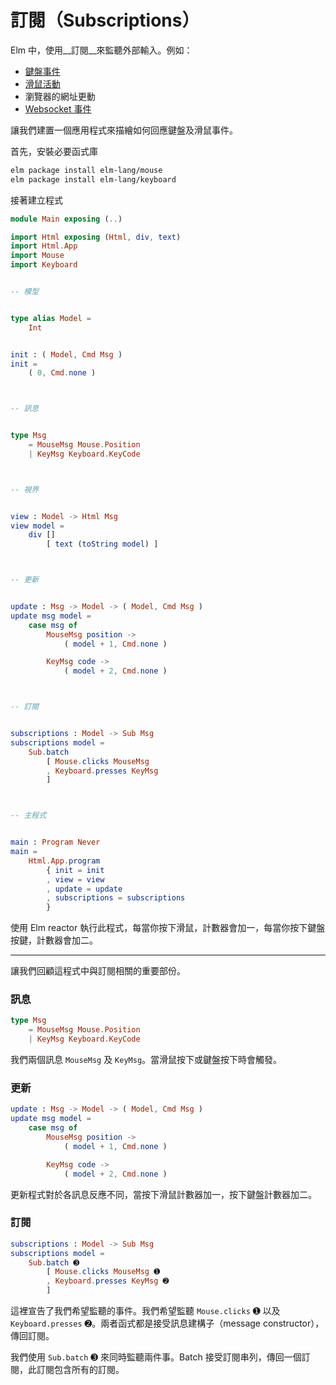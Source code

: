 # 訂閱（Subscriptions）

Elm 中，使用__訂閱__來監聽外部輸入。例如：

- [鍵盤事件](http://package.elm-lang.org/packages/elm-lang/keyboard/latest/Keyboard)
- [滑鼠活動](http://package.elm-lang.org/packages/elm-lang/mouse/latest/Mouse)
- 瀏覽器的網址更動
- [Websocket 事件](http://package.elm-lang.org/packages/elm-lang/websocket/latest/WebSocket)

讓我們建置一個應用程式來描繪如何回應鍵盤及滑鼠事件。

首先，安裝必要函式庫

```bash
elm package install elm-lang/mouse
elm package install elm-lang/keyboard
```

接著建立程式

```elm
module Main exposing (..)

import Html exposing (Html, div, text)
import Html.App
import Mouse
import Keyboard


-- 模型


type alias Model =
    Int


init : ( Model, Cmd Msg )
init =
    ( 0, Cmd.none )



-- 訊息


type Msg
    = MouseMsg Mouse.Position
    | KeyMsg Keyboard.KeyCode



-- 視界


view : Model -> Html Msg
view model =
    div []
        [ text (toString model) ]



-- 更新


update : Msg -> Model -> ( Model, Cmd Msg )
update msg model =
    case msg of
        MouseMsg position ->
            ( model + 1, Cmd.none )

        KeyMsg code ->
            ( model + 2, Cmd.none )



-- 訂閱


subscriptions : Model -> Sub Msg
subscriptions model =
    Sub.batch
        [ Mouse.clicks MouseMsg
        , Keyboard.presses KeyMsg
        ]



-- 主程式


main : Program Never
main =
    Html.App.program
        { init = init
        , view = view
        , update = update
        , subscriptions = subscriptions
        }
```

使用 Elm reactor 執行此程式，每當你按下滑鼠，計數器會加一，每當你按下鍵盤按鍵，計數器會加二。

---

讓我們回顧這程式中與訂閱相關的重要部份。

### 訊息

```elm
type Msg
    = MouseMsg Mouse.Position
    | KeyMsg Keyboard.KeyCode
```

我們兩個訊息 `MouseMsg` 及 `KeyMsg`。當滑鼠按下或鍵盤按下時會觸發。

### 更新

```elm
update : Msg -> Model -> ( Model, Cmd Msg )
update msg model =
    case msg of
        MouseMsg position ->
            ( model + 1, Cmd.none )

        KeyMsg code ->
            ( model + 2, Cmd.none )
```

更新程式對於各訊息反應不同，當按下滑鼠計數器加一，按下鍵盤計數器加二。

### 訂閱

```elm
subscriptions : Model -> Sub Msg
subscriptions model =
    Sub.batch ➌
        [ Mouse.clicks MouseMsg ➊
        , Keyboard.presses KeyMsg ➋
        ]
```

這裡宣告了我們希望監聽的事件。我們希望監聽 `Mouse.clicks` ➊ 以及 `Keyboard.presses` ➋。兩者函式都是接受訊息建構子（message constructor），傳回訂閱。

我們使用 `Sub.batch` ➌ 來同時監聽兩件事。Batch 接受訂閱串列，傳回一個訂閱，此訂閱包含所有的訂閱。
